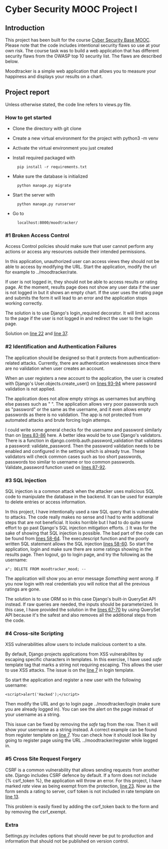 # Cyber Security MOOC Project I

## Introduction

This project has been built for the course [Cyber Security Base MOOC](https://cybersecuritybase.mooc.fi/). Please note that the code includes intentional security flaws so use at your own risk. The course task was to build a web application that has different security flaws from the OWASP top 10 security list. The flaws are described below.

Moodtracker is a simple web application that allows you to measure your happiness and displays your results on a chart.

## Project report

Unless otherwise stated, the code line refers to views.py file.

### How to get started

- Clone the directory with git clone
- Create a new virtual environment for the project with python3 -m venv
- Activate the virtual environment you just created
- Install required packaged with

        pip install -r requirements.txt

- Make sure the database is initialized

        python manage.py migrate

- Start the server with

        python manage.py runserver

- Go to

        localhost:8000/moodtracker/

### #1 Broken Access Control

Access Control policies should make sure that user cannot perform any actions or access any resources outside their intended permissions.

In this application, unauthorized user can access views they should not be able to access by modifying the URL. Start the application,  modify the url for example to ../moodtracker/rate.

If user is not logged in, they should not be able to access results or rating page. At the moment, results page does not show any user data if the user is not logged in but it shows an empty chart. If the user uses the rating page and submits the form it will lead to an error and the application stops working correctly. 

The solution is to use Django's login_required decorator. It will limit access to the page if the user is not logged in and redirect the user to the login page. 

Solution on [line 22](https://github.com/ellisrnm/hy-cybersec-2022/blob/main/moodtracker/views.py#L22) and [line 37](https://github.com/ellisrnm/hy-cybersec-2022/blob/main/moodtracker/views.py#L37).

### #2 Identification and Authentication Failures

The application should be designed so that it protects from authentication-related attacks. Currently, there are authentication weaknesses since there are no validation when user creates an account.

When an user registers a new account to the application, the user is created with Django's User.objects.create_user() on [lines 93-94](https://github.com/ellisrnm/hy-cybersec-2022/blob/main/moodtracker/views.py#L93-L94) where password validation is not applied.

The application does not allow empty strings as usernames but anything else passes such as " ". The application allows very poor passwords such as "password" or the same as the username, and it even allows empty passwords as there is no validation. The app is not protected from automated attacks and brute forcing login attemps.

I could write some general checks for the username and password similarly than on [lines 83-86](https://github.com/ellisrnm/hy-cybersec-2022/blob/main/moodtracker/views.py#L83-L86) here. A better idea would be to use Django's validators. There is a function in django.contrib.auth.password_validation that validates a password: validate_password. Then the password validation needs to be enabled and configured in the settings which is already true. These validators will check common cases such as too short passwords, passwords too similar to username or too common passwords. Validate_password function used on [lines 87-92](https://github.com/ellisrnm/hy-cybersec-2022/blob/main/moodtracker/views.py#L87-L92).

### #3 SQL Injection

SQL injection is a common attack when the attacker uses malicious SQL code to manipulate the database in the backend. It can be used for example to delete entries or access information.

In this project, I have intentionally used a raw SQL query that is vulnerable to attacks. The code really makes no sense and I had to write additional steps that are not beneficial. It looks horrible but I had to do quite some effort to go past Django's SQL injection mitigation efforts. :) It was for the sake of showing that SQL injection is possible. The bad part of the code can be found from [lines 58-64](https://github.com/ellisrnm/hy-cybersec-2022/blob/main/moodtracker/views.py#L58-L64). The executescript function and the poorly written SQL statement allows the SQL injection [lines 58-60](https://github.com/ellisrnm/hy-cybersec-2022/blob/main/moodtracker/views.py#L58-L60). So start the application, login and make sure there are some ratings showing in the results page. Then logout, go to login page, and try the following as the username:

    a"; DELETE FROM moodtracker_mood; --

The application will show you an error message _Something went wrong_. If you now login with real credentials you will notice that all the previous ratings are gone.

The solution is to use ORM so in this case Django's built-in QuerySet API instead. If raw queries are needed, the inputs should be parameterized. In this case, I have provided the solution in the [lines 67-70](https://github.com/ellisrnm/hy-cybersec-2022/blob/main/moodtracker/views.py#L67-L70) by using QuerySet API because it's the safest and also removes all the additional steps from the code.

### #4 Cross-site Scripting

XSS vulnerabilities allow users to include malicious content to a site.

By default, Django projects applications from XSS vulnerabilites by escaping specific characters in templates. In this exercise, I have used _safe_ template tag that marks a string not requiring escaping. This allows the user to use XSS attacks. The issue is on the [line 7](https://github.com/ellisrnm/hy-cybersec-2022/blob/main/moodtracker/templates/moodtracker/login.html#L7) in login template.

So start the application and register a new user with the following username:

    <script>alert('Hacked');</script>

Then modify the URL and go to login page ../moodtracker/login (make sure you are already logged in). You can see the alert on the page instead of your username as a string.

This issue can be fixed by removing the _safe_ tag from the row. Then it will show your username as a string instead. A correct example can be found from register template on [line 7](https://github.com/ellisrnm/hy-cybersec-2022/blob/main/moodtracker/templates/moodtracker/register.html#L7). You can check how it should look like by going to register page using the URL ../moodtracker/register while logged in.

### #5 Cross Site Request Forgery

CSRF is a common vulnerability that allows sending requests from another site. Django includes CSRF defence by default. If a form does not include {% csrf_token %}, the application will throw an error. For this project, I have marked _rate_ view as being exempt from the protection, [line 23](https://github.com/ellisrnm/hy-cybersec-2022/blob/main/moodtracker/views.py#L23). Now as the form sends a rating to server, csrf token is not included in rate template on [line 13](https://github.com/ellisrnm/hy-cybersec-2022/blob/main/moodtracker/templates/moodtracker/rate.html#L13). 

This problem is easily fixed by adding the csrf_token back to the form and by removing the csrf_exempt. 

### Extra

Settings.py includes options that should never be put to production and information that should not be published on version control.
